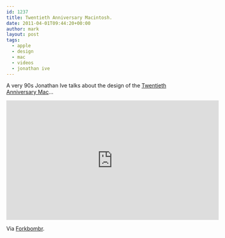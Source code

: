 ```yaml
---
id: 1237
title: Twentieth Anniversary Macintosh.
date: 2011-04-01T09:44:20+00:00
author: mark
layout: post
tags:
  - apple
  - design
  - mac
  - videos
  - jonathan ive
---
```

A very 90s Jonathan Ive talks about the design of the [Twentieth Anniversary Mac](http://www.everymac.com/systems/apple/20th_mac/index.html)&#8230;

<iframe width="560" height="315" src="https://www.youtube-nocookie.com/embed/GTts8elSDeE?rel=0" frameborder="0" allow="autoplay; encrypted-media" allowfullscreen></iframe>

Via [Forkbombr](http://forkbombr.net/jonathan-ive-on-the-twentieth-anniversary-macintosh/).
